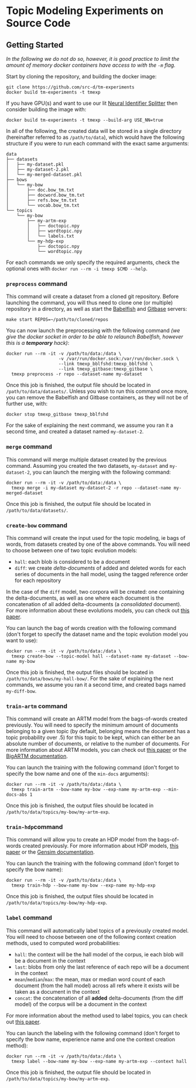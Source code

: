 # Topic Modeling Experiments on Source Code

## Getting Started

_In the following we do not do so, however, it is good practice to limit the amount of memory docker containers have access to with the `-m` flag._

Start by cloning the repository, and building the docker image:

```
git clone https://github.com/src-d/tm-experiments
docker build tm-experiments -t tmexp
```

If you have GPU(s) and want to use our lit [Neural Identifier Splitter](https://arxiv.org/abs/1805.11651) then consider building the image with:

```
docker build tm-experiments -t tmexp --build-arg USE_NN=true
```

In all of the following, the created data will be stored in a single directory (hereinafter referred to as `/path/to/data`), which would have the following structure if you were to run each command with the exact same arguments:

```
data
├── datasets
│   ├── my-dataset.pkl
│   ├── my-dataset-2.pkl
│   └── my-merged-dataset.pkl
├── bows
│   └── my-bow
│       ├── doc.bow_tm.txt
│       ├── docword.bow_tm.txt
│       ├── refs.bow_tm.txt
│       └── vocab.bow_tm.txt
└── topics
    └── my-bow
        ├── my-artm-exp
        │   ├── doctopic.npy
        │   ├── wordtopic.npy
        │   └── labels.txt
        └── my-hdp-exp
            ├── doctopic.npy
            └── wordtopic.npy
```

For each commands we only specify the required arguments, check the optional ones with `docker run --rm -i tmexp $CMD --help`.

### `preprocess` command

This command will create a dataset from a cloned git repository. Before launching the command, you will thus need to clone one (or multiple) repository in a directory, as well as start the [Babelfish](https://doc.bblf.sh/) and [Gitbase](https://docs.sourced.tech/gitbase/) servers:

```
make start REPOS=~/path/to/cloned/repos
```

You can now launch the preprocessing with the following command _(we give the docker socket in order to be able to relaunch Babelfish, however this is a **temporary** hack)_:

```
docker run --rm -it -v /path/to/data:/data \ 
                    -v /var/run/docker.sock:/var/run/docker.sock \
                    --link tmexp_bblfshd:tmexp_bblfshd \
                    --link tmexp_gitbase:tmexp_gitbase \
  tmexp preprocess -r repo --dataset-name my-dataset
```

Once this job is finished, the output file should be located in `/path/to/data/datasets/`. Unless you wish to run this command once more, you can remove the Babelfish and Gitbase containers, as they will not be of further use, with:

`docker stop tmexp_gitbase tmexp_bblfshd`

For the sake of explaining the next command, we assume you ran it a second time, and created a dataset named `my-dataset-2`.

### `merge` command

This command will merge multiple dataset created by the previous command. Assuming you created the two datasets, `my-dataset` and `my-dataset-2`, you can launch the merging with the following command:

```
docker run --rm -it -v /path/to/data:/data \ 
  tmexp merge -i my-dataset my-dataset-2 -r repo --dataset-name my-merged-dataset
```

Once this job is finished, the output file should be located in `/path/to/data/datasets/`.

### `create-bow` command

This command will create the input used for the topic modeling, ie bags of words, from datasets created by one of the above commands. You will need to choose between one of two topic evolution models:
- `hall`: each blob is considered to be a document 
- `diff`: we create _delta-documents_ of added and deleted words for each series of documents in the hall model, using the tagged reference order for each repository

In the case of the `diff` model, two corpora will be created: one containing the delta-documents, as well as one where each document is the concatenation of all added delta-dcouments (a _consolidated_ document). For more information about these evolutions models, you can check out [this paper](https://arxiv.org/abs/1704.00135).

You can launch the bag of words creation with the following command (don't forget to specify the dataset name and the topic evolution model you want to use):

```
docker run --rm -it -v /path/to/data:/data \
  tmexp create-bow --topic-model hall --dataset-name my-dataset --bow-name my-bow
```

Once this job is finished, the output files should be located in `/path/to/data/bows/my-hall-bow/`. For the sake of explaining the next commands, we assume you ran it a second time, and created bags named `my-diff-bow`.

### `train-artm` command

This command will create an ARTM model from the bags-of-words created previously. You will need to specify the minimum amount of documents belonging to a given topic (by default, belonging means the document has a topic probability over .5) for this topic to be kept, which can either be an absolute number of documents, or relative to the number of documents. For more information about ARTM models, you can check out [this paper](https://link.springer.com/article/10.1007/s10994-014-5476-6) or the [BigARTM documentation](http://docs.bigartm.org/en/stable/index.html).

You can launch the training with the following command (don't forget to specify the bow name and one of the `min-docs` arguments):

```
docker run --rm -it -v /path/to/data:/data \
  tmexp train-artm --bow-name my-bow --exp-name my-artm-exp --min-docs-abs 1
```

Once this job is finished, the output files should be located in `/path/to/data/topics/my-bow/my-artm-exp`.

### `train-hdp`command

This command will allow you to create an HDP model from the bags-of-words created previously. For more information about HDP models, [this paper](https://people.eecs.berkeley.edu/~jordan/papers/hdp.pdf) or the [Gensim documentation](https://radimrehurek.com/gensim/models/hdpmodel.html).

You can launch the training with the following command (don't forget to specify the bow name):

```
docker run --rm -it -v /path/to/data:/data \
  tmexp train-hdp --bow-name my-bow --exp-name my-hdp-exp
```

Once this job is finished, the output files should be located in `/path/to/data/topics/my-bow/my-hdp-exp`.

### `label` command

This command will automatically label topics of a previously created model. You will need to choose between one of the following context creation methods, used to computed word probabilities:
- `hall`: the context will be the hall model of the corpus, ie each blob will be a document in the context
- `last`: blobs from only the last reference of each repo will be a document in the context
- `mean`/`median`/`max`: the mean, max or median word count of each document (from the hall model) across all refs where it exists will be taken as a document in the context
- `concat`: the concatenation of all **added** delta-documents (from the diff model) of the corpus will be a document in the context

For more information about the method used to label topics, you can check out [this paper](https://arxiv.org/abs/1704.00135).

You can launch the labeling with the following command (don't forget to specify the bow name, experience name and one the context creation method):

```
docker run --rm -it -v /path/to/data:/data \
  tmexp label --bow-name my-bow --exp-name my-artm-exp --context hall
```

Once this job is finished, the output file should be located in `/path/to/data/topics/my-bow/my-artm-exp`.
